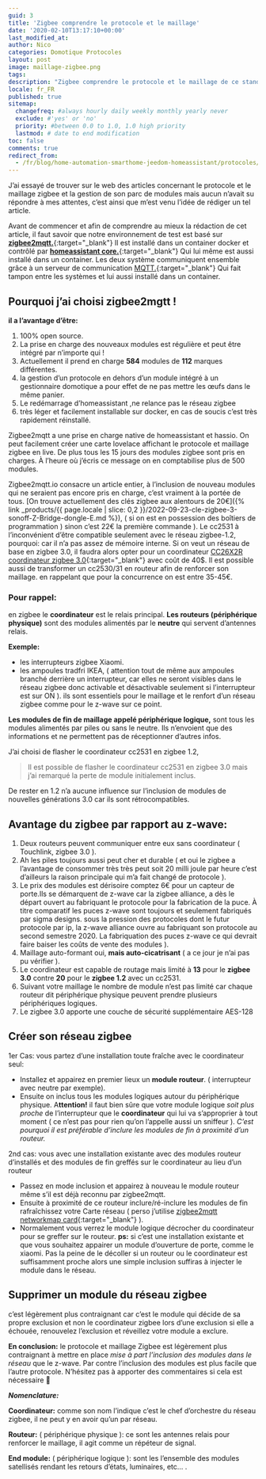 ```yaml
---
guid: 3
title: 'Zigbee comprendre le protocole et le maillage'
date: '2020-02-10T13:17:10+00:00'
last_modified_at:
author: Nico
categories: Domotique Protocoles
layout: post
image: maillage-zigbee.png
tags:
description: "Zigbee comprendre le protocole et le maillage de ce standard"
locale: fr_FR
published: true
sitemap:
  changefreq: #always hourly daily weekly monthly yearly never
  exclude: #'yes' or 'no'
  priority: #between 0.0 to 1.0, 1.0 high priority
  lastmod: # date to end modification
toc: false
comments: true
redirect_from:
  - /fr/blog/home-automation-smarthome-jeedom-homeassistant/protocoles/zigbee-comprendre-le-protocole-et-le-maillage/
---
```


J’ai essayé de trouver sur le web des articles concernant le protocole et le maillage zigbee et la gestion de son parc de modules mais aucun n’avait su répondre à mes attentes, c’est ainsi que m’est venu l’idée de rédiger un tel article.

Avant de commencer et afin de comprendre au mieux la rédaction de cet article, il faut savoir que notre environnement de test est basé sur [**zigbee2mqtt.**](https://www.zigbee2mqtt.io/){:target="_blank"} Il est installé dans un container docker et contrôlé par [**homeassistant core.**](https://www.home-assistant.io/){:target="_blank"} Qui lui même est aussi installé dans un container. Les deux système communiquent ensemble grâce à un serveur de communication [MQTT.](http://mqtt.org/){:target="_blank"} Qui fait tampon entre les systèmes et lui aussi installé dans un container.

## Pourquoi j’ai choisi zigbee2mgtt !

**il a l’avantage d’être:**

1. 100% open source.
2. La prise en charge des nouveaux modules est régulière et peut être intégré par n’importe qui !
3. Actuellement il prend en charge **584** modules de **112** marques différentes.
4. la gestion d’un protocole en dehors d’un module intégré à un gestionnaire domotique a pour effet de ne pas mettre les œufs dans le même panier.
5. Le redémarrage d’homeassistant ,ne relance pas le réseau zigbee
6. très léger et facilement installable sur docker, en cas de soucis c’est très rapidement réinstallé.

Zigbee2mqtt a une prise en charge native de homeassistant et hassio. On peut facilement créer une carte lovelace affichant le protocole et maillage zigbee en live. De plus tous les 15 jours des modules zigbee sont pris en charges. À l’heure où j’écris ce message on en comptabilise plus de 500 modules.

Zigbee2mqtt.io consacre un article entier, à l’inclusion de nouveau modules qui ne seraient pas encore pris en charge, c’est vraiment à la portée de tous. [On trouve actuellement des clés zigbee aux alentours de 20€]({% link _products/{{ page.locale | slice: 0,2 }}/2022-09-23-cle-zigbee-3-sonoff-Z-Bridge-dongle-E.md %}), ( si on est en possession des boîtiers de programmation ) sinon c’est 22€ la première commande ). Le cc2531 à l’inconvénient d’être compatible seulement avec le réseau zigbee-1.2, pourquoi: car il n’a pas assez de mémoire interne. Si on veut un réseau de base en zigbee 3.0, il faudra alors opter pour un coordinateur [CC26X2R coordinateur zigbee 3.0](https://www.ti.com/tool/LAUNCHXL-CC26X2R1){:target="_blank"} avec coût de 40$. Il est possible aussi de transformer un cc2530/31 en routeur afin de renforcer son maillage. en rappelant que pour la concurrence on est entre 35-45€.

### Pour rappel:

en zigbee le **coordinateur** est le relais principal. **Les routeurs (périphérique physique)** sont des modules alimentés par le **neutre** qui servent d’antennes relais.

**Exemple:**

- les interrupteurs zigbee Xiaomi.
- les ampoules tradfri IKEA, ( attention tout de même aux ampoules branché derrière un interrupteur, car elles ne seront visibles dans le réseau zigbee donc activable et désactivable seulement si l’interrupteur est sur ON ). ils sont essentiels pour le maillage et le renfort d’un réseau zigbee comme pour le z-wave sur ce point.

**Les modules de fin de maillage appelé périphérique logique,** sont tous les modules alimentés par piles ou sans le neutre. Ils n’envoient que des informations et ne permettent pas de réceptionner d’autres infos.

J’ai choisi de flasher le coordinateur cc2531 en zigbee 1.2,

> Il est possible de flasher le coordinateur cc2531 en zigbee 3.0 mais j’ai remarqué la perte de module initialement inclus.

De rester en 1.2 n’a aucune influence sur l’inclusion de modules de nouvelles générations 3.0 car ils sont rétrocompatibles.

## **Avantage du zigbee par rapport au z-wave:**

1. Deux routeurs peuvent communiquer entre eux sans coordinateur ( Touchlink, zigbee 3.0 ).
2. Ah les piles toujours aussi peut cher et durable ( et oui le zigbee a l’avantage de consommer très très peut soit 20 milli joule par heure c’est d’ailleurs la raison principale qui m’a fait changé de protocole ).
3. Le prix des modules est dérisoire comptez 6€ pour un capteur de porte.Ils se démarquent de z-wave car la zigbee alliance, a dès le départ ouvert au fabriquant le protocole pour la fabrication de la puce. À titre comparatif les puces z-wave sont toujours et seulement fabriqués par sigma designs. sous la pression des protocoles dont le futur protocole par ip, la z-wave alliance ouvre au fabriquant son protocole au second semestre 2020. La fabriquation des puces z-wave ce qui devrait faire baiser les coûts de vente des modules ).
4. Maillage auto-formant oui, **mais auto-cicatrisant** ( a ce jour je n’ai pas pu vérifier ).
5. Le coordinateur est capable de routage mais limité à **13** pour le **zigbee 3.0** contre **20** pour le **zigbee 1.2** avec un cc2531.
6. Suivant votre maillage le nombre de module n’est pas limité car chaque routeur dit périphérique physique peuvent prendre plusieurs périphériques logiques.
7. Le zigbee 3.0 apporte une couche de sécurité supplémentaire AES-128

## Créer son réseau zigbee

1er Cas: vous partez d’une installation toute fraîche avec le coordinateur seul:

- Installez et appairez en premier lieux un **module routeur**. ( interrupteur avec neutre par exemple).
- Ensuite on inclus tous les modules logiques autour du périphérique physique. A**ttention!** il faut bien sûre que votre module logique *soit plus proche* de l’interrupteur que le **coordinateur** qui lui va s’approprier à tout moment ( ce n’est pas pour rien qu’on l’appelle aussi un sniffeur ). *C’est pourquoi il est préférable d’inclure les modules de fin à proximité d’un routeur.*

2nd cas: vous avec une installation existante avec des modules routeur d’installés et des modules de fin greffés sur le coordinateur au lieu d’un routeur

- Passez en mode inclusion et appairez à nouveau le module routeur même s’il est déjà reconnu par zigbee2mqtt.
- Ensuite à proximité de ce routeur inclure/ré-inclure les modules de fin rafraîchissez votre Carte réseau ( perso j’utilise [zigbee2mqtt networkmap card](https://github.com/azuwis/zigbee2mqtt-networkmap){:target="_blank"} ).
- Normalement vous verrez le module logique décrocher du coordinateur pour se greffer sur le routeur. **ps:** si c’est une installation existante et que vous souhaitez appairer un module d’ouverture de porte, comme le xiaomi. Pas la peine de le décoller si un routeur ou le coordinateur est suffisamment proche alors une simple inclusion suffiras à injecter le module dans le réseau.

## Supprimer un module du réseau zigbee

c’est légèrement plus contraignant car c’est le module qui décide de sa propre exclusion et non le coordinateur zigbee lors d’une exclusion si elle a échouée, renouvelez l’exclusion et réveillez votre module a exclure.

**En conclusion:** le protocole et maillage Zigbee est légèrement plus contraignant à mettre en place *mise à part l’inclusion des modules dans le réseau* que le z-wave. Par contre l’inclusion des modules est plus facile que l’autre protocole. N’hésitez pas à apporter des commentaires si cela est nécessaire 🙂

***Nomenclature:***

**Coordinateur:** comme son nom l’indique c’est le chef d’orchestre du réseau zigbee, il ne peut y en avoir qu’un par réseau.

**Routeur:** ( périphérique physique ): ce sont les antennes relais pour renforcer le maillage, il agit comme un répéteur de signal.

**End module:** ( périphérique logique ): sont les l’ensemble des modules satellisés rendant les retours d’états, luminaires, etc… .
